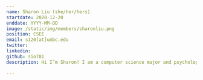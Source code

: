 ```yaml
---
name: Sharon Liu (she/her/hers)
startdate: 2020-12-20
enddate: YYYY-MM-DD
image: /static/img/members/sharonliu.png
position: CSEE
email: s120[at]umbc.edu
twitter: 
linkedin: 
github: sio781
description: Hi I’m Sharon! I am a computer science major and psychology minor at UMBC in the graduating class of 2022. I enjoy applying my knowledge to other fields to branch out and learn.

---
```

